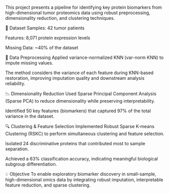 This project presents a pipeline for identifying key protein biomarkers from high-dimensional tumor proteomics data using robust preprocessing, dimensionality reduction, and clustering techniques.

📁 Dataset
Samples: 42 tumor patients

Features: 8,071 protein expression levels

Missing Data: ~40% of the dataset

🧹 Data Preprocessing
Applied variance-normalized KNN (var-norm KNN) to impute missing values.

The method considers the variance of each feature during KNN-based restoration, improving imputation quality and downstream analysis reliability.

📉 Dimensionality Reduction
Used Sparse Principal Component Analysis (Sparse PCA) to reduce dimensionality while preserving interpretability.

Identified 50 key features (biomarkers) that captured 97% of the total variance in the dataset.

🔍 Clustering & Feature Selection
Implemented Robust Sparse K-means Clustering (RSKC) to perform simultaneous clustering and feature selection.

Isolated 24 discriminative proteins that contributed most to sample separation.

Achieved a 63% classification accuracy, indicating meaningful biological subgroup differentiation.

💡 Objective
To enable exploratory biomarker discovery in small-sample, high-dimensional omics data by integrating robust imputation, interpretable feature reduction, and sparse clustering.

